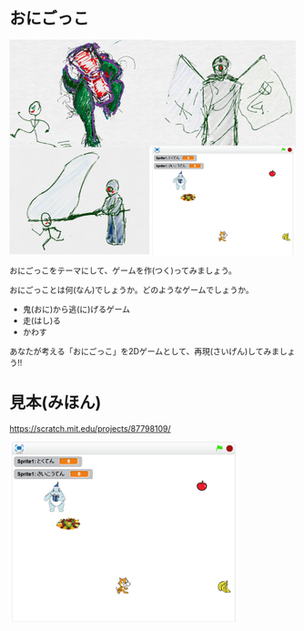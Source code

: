# おにごっこ

![](about.png)

おにごっこをテーマにして、ゲームを作(つく)ってみましょう。

おにごっことは何(なん)でしょうか。どのようなゲームでしょうか。

* 鬼(おに)から逃(に)げるゲーム
* 走(はし)る
* かわす

あなたが考える「おにごっこ」を2Dゲームとして、再現(さいげん)してみましょう!!



# 見本(みほん)

https://scratch.mit.edu/projects/87798109/

![](sample.png)
